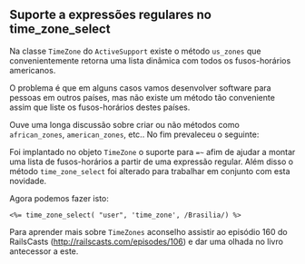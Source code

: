 ## Suporte a expressões regulares no time\_zone\_select

Na classe `TimeZone` do `ActiveSupport` existe o método `us_zones` que convenientemente retorna uma lista dinâmica com todos os fusos-horários americanos.

O problema é que em alguns casos vamos desenvolver software para pessoas em outros países, mas não existe um método tão conveniente assim que liste os fusos-horários destes países.

Ouve uma longa discussão sobre criar ou não métodos como `african_zones`, `american_zones`, etc.. No fim prevaleceu o seguinte:

Foi implantado no objeto `TimeZone` o suporte para `=~` afim de ajudar a montar uma lista de fusos-horários a partir de uma expressão regular. Além disso o método `time_zone_select` foi alterado para trabalhar em conjunto com esta novidade.

Agora podemos fazer isto:

	<%= time_zone_select( "user", 'time_zone', /Brasilia/) %>

Para aprender mais sobre `TimeZones` aconselho assistir ao episódio 160 do RailsCasts (http://railscasts.com/episodes/106) e dar uma olhada no livro antecessor a este.
